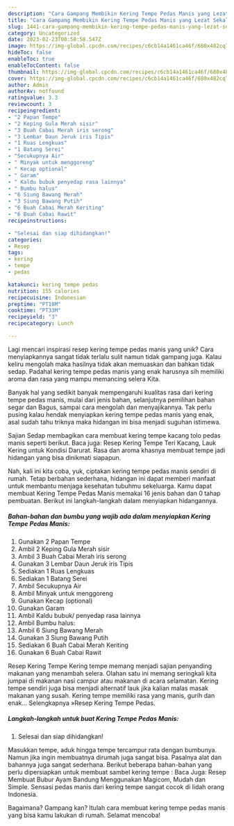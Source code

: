 ```yaml
---
description: "Cara Gampang Membikin Kering Tempe Pedas Manis yang Lezat Sekali"
title: "Cara Gampang Membikin Kering Tempe Pedas Manis yang Lezat Sekali"
slug: 1441-cara-gampang-membikin-kering-tempe-pedas-manis-yang-lezat-sekali
category: Uncategorized
date: 2023-02-23T00:58:58.547Z
image: https://img-global.cpcdn.com/recipes/c6cb14a1461ca46f/680x482cq70/kering-tempe-pedas-manis-foto-resep-utama.jpg
hideToc: false
enableToc: true
enableTocContent: false
thumbnail: https://img-global.cpcdn.com/recipes/c6cb14a1461ca46f/680x482cq70/kering-tempe-pedas-manis-foto-resep-utama.jpg
cover: https://img-global.cpcdn.com/recipes/c6cb14a1461ca46f/680x482cq70/kering-tempe-pedas-manis-foto-resep-utama.jpg
author: Admin
authorAv: notfound
ratingvalue: 3.3
reviewcount: 3
recipeingredient:
- "2 Papan Tempe"
- "2 Keping Gula Merah sisir"
- "3 Buah Cabai Merah iris serong"
- "3 Lembar Daun Jeruk iris Tipis"
- "1 Ruas Lengkuas"
- "1 Batang Serei"
- "Secukupnya Air"
- " Minyak untuk menggoreng"
- " Kecap optional"
- " Garam"
- " Kaldu bubuk penyedap rasa lainnya"
- " Bumbu halus"
- "6 Siung Bawang Merah"
- "3 Siung Bawang Putih"
- "6 Buah Cabai Merah Keriting"
- "6 Buah Cabai Rawit"
recipeinstructions:

- "Selesai dan siap dihidangkan!"
categories:
- Resep
tags:
- kering
- tempe
- pedas

katakunci: kering tempe pedas 
nutrition: 155 calories
recipecuisine: Indonesian
preptime: "PT18M"
cooktime: "PT33M"
recipeyield: "3"
recipecategory: Lunch

---
```





Lagi mencari inspirasi resep kering tempe pedas manis yang unik? Cara menyiapkannya sangat tidak terlalu sulit namun tidak gampang juga. Kalau keliru mengolah maka hasilnya tidak akan memuaskan dan bahkan tidak sedap. Padahal kering tempe pedas manis yang enak harusnya sih memiliki aroma dan rasa yang mampu memancing selera Kita.





Banyak hal yang sedikit banyak mempengaruhi kualitas rasa dari kering tempe pedas manis, mulai dari jenis bahan, selanjutnya pemilihan bahan segar dan Bagus, sampai cara mengolah dan menyajikannya. Tak perlu pusing kalau hendak menyiapkan kering tempe pedas manis yang enak,      asal sudah tahu triknya maka hidangan ini bisa menjadi suguhan istimewa.














Sajian Sedap membagikan cara membuat kering tempe kacang tolo pedas manis seperti berikut. Baca juga: Resep Kering Tempe Teri Kacang, Lauk Kering untuk Kondisi Darurat. Rasa dan aroma khasnya membuat tempe jadi hidangan yang bisa dinikmati siapapun.






Nah, kali ini kita coba, yuk, ciptakan kering tempe pedas manis sendiri di rumah. Tetap berbahan sederhana, hidangan ini dapat memberi manfaat untuk membantu menjaga kesehatan tubuhmu sekeluarga. Kamu dapat membuat Kering Tempe Pedas Manis memakai 16 jenis bahan dan 0 tahap pembuatan. Berikut ini langkah-langkah dalam menyiapkan hidangannya.

<!--inarticleads1-->

##### Bahan-bahan dan bumbu yang wajib ada dalam menyiapkan Kering Tempe Pedas Manis:

1. Gunakan 2 Papan Tempe
1. Ambil 2 Keping Gula Merah sisir
1. Ambil 3 Buah Cabai Merah iris serong
1. Gunakan 3 Lembar Daun Jeruk iris Tipis
1. Sediakan 1 Ruas Lengkuas
1. Sediakan 1 Batang Serei
1. Ambil Secukupnya Air
1. Ambil  Minyak untuk menggoreng
1. Gunakan  Kecap (optional)
1. Gunakan  Garam
1. Ambil  Kaldu bubuk/ penyedap rasa lainnya
1. Ambil  Bumbu halus:
1. Ambil 6 Siung Bawang Merah
1. Gunakan 3 Siung Bawang Putih
1. Sediakan 6 Buah Cabai Merah Keriting
1. Gunakan 6 Buah Cabai Rawit


Resep Kering Tempe Kering tempe memang menjadi sajian penyanding makanan yang menambah selera. Olahan satu ini memang seringkali kita jumpai di makanan nasi campur atau makanan di acara selamatan. Kering tempe sendiri juga bisa menjadi alternatif lauk jika kalian malas masak makanan yang susah. Kering tempe memiliki rasa yang manis, gurih dan enak… Selengkapnya »Resep Kering Tempe Pedas. 

<!--inarticleads2-->

##### Langkah-langkah untuk buat Kering Tempe Pedas Manis:


1. Selesai dan siap dihidangkan!

Masukkan tempe, aduk hingga tempe tercampur rata dengan bumbunya. Namun jika ingin membuatnya dirumah juga sangat bisa. Pasalnya alat dan bahannya juga sangat sederhana. Berikut beberapa bahan-bahan yang perlu dipersiapkan untuk membuat sambel kering tempe : Baca Juga: Resep Membuat Bubur Ayam Bandung Menggunakan Magicom, Mudah dan Simple. Sensasi pedas manis dari kering tempe sangat cocok di lidah orang Indonesia. 

Bagaimana? Gampang kan? Itulah cara membuat kering tempe pedas manis yang bisa kamu lakukan di rumah. Selamat mencoba!
